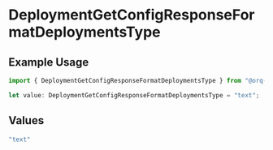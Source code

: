 # DeploymentGetConfigResponseFormatDeploymentsType

## Example Usage

```typescript
import { DeploymentGetConfigResponseFormatDeploymentsType } from "@orq-ai/node/models/operations";

let value: DeploymentGetConfigResponseFormatDeploymentsType = "text";
```

## Values

```typescript
"text"
```